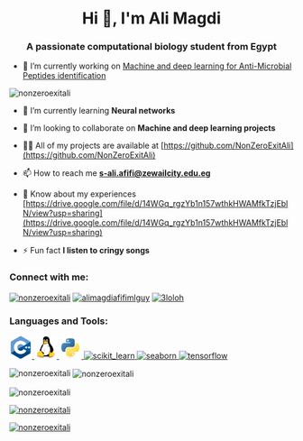 <h1 align="center">Hi 👋, I'm Ali Magdi</h1>
<h3 align="center">A passionate computational biology student from Egypt</h3>


- 🔭 I’m currently working on [Machine and deep learning for Anti-Microbial Peptides identification](https://github.com/NonZeroExitAli/EVALUATING-MACHINE-LEARNING-CLASSIFIERS-FOR-EFFECTIVE-IDENTIFICATION-OF-ANTIMICROBIAL-PEPTIDES)

<p align="left"> <img src="https://komarev.com/ghpvc/?username=nonzeroexitali&label=Profile%20views&color=0e75b6&style=flat" alt="nonzeroexitali" /> </p>

- 🌱 I’m currently learning **Neural networks**

- 👯 I’m looking to collaborate on **Machine and deep learning projects**

- 👨‍💻 All of my projects are available at [https://github.com/NonZeroExitAli](https://github.com/NonZeroExitAli)

- 📫 How to reach me **s-ali.afifi@zewailcity.edu.eg**

- 📄 Know about my experiences [https://drive.google.com/file/d/14WGq_rgzYb1n157wthkHWAMfkTzjEblN/view?usp=sharing](https://drive.google.com/file/d/14WGq_rgzYb1n157wthkHWAMfkTzjEblN/view?usp=sharing)

- ⚡ Fun fact **I listen to cringy songs**

<h3 align="left">Connect with me:</h3>
<p align="left">
<a href="https://twitter.com/nonzeroexitali" target="blank"><img align="center" src="https://raw.githubusercontent.com/rahuldkjain/github-profile-readme-generator/master/src/images/icons/Social/twitter.svg" alt="nonzeroexitali" height="30" width="40" /></a>
<a href="https://linkedin.com/in/alimagdiafifimlguy" target="blank"><img align="center" src="https://raw.githubusercontent.com/rahuldkjain/github-profile-readme-generator/master/src/images/icons/Social/linked-in-alt.svg" alt="alimagdiafifimlguy" height="30" width="40" /></a>
<a href="https://fb.com/3loloh" target="blank"><img align="center" src="https://raw.githubusercontent.com/rahuldkjain/github-profile-readme-generator/master/src/images/icons/Social/facebook.svg" alt="3loloh" height="30" width="40" /></a>
</p>

<h3 align="left">Languages and Tools:</h3>
<p align="left"> <a href="https://www.w3schools.com/cpp/" target="_blank" rel="noreferrer"> <img src="https://raw.githubusercontent.com/devicons/devicon/master/icons/cplusplus/cplusplus-original.svg" alt="cplusplus" width="40" height="40"/> </a> <a href="https://www.linux.org/" target="_blank" rel="noreferrer"> <img src="https://raw.githubusercontent.com/devicons/devicon/master/icons/linux/linux-original.svg" alt="linux" width="40" height="40"/> </a> <a href="https://www.python.org" target="_blank" rel="noreferrer"> <img src="https://raw.githubusercontent.com/devicons/devicon/master/icons/python/python-original.svg" alt="python" width="40" height="40"/> </a> <a href="https://scikit-learn.org/" target="_blank" rel="noreferrer"> <img src="https://upload.wikimedia.org/wikipedia/commons/0/05/Scikit_learn_logo_small.svg" alt="scikit_learn" width="40" height="40"/> </a> <a href="https://seaborn.pydata.org/" target="_blank" rel="noreferrer"> <img src="https://seaborn.pydata.org/_images/logo-mark-lightbg.svg" alt="seaborn" width="40" height="40"/> </a> <a href="https://www.tensorflow.org" target="_blank" rel="noreferrer"> <img src="https://www.vectorlogo.zone/logos/tensorflow/tensorflow-icon.svg" alt="tensorflow" width="40" height="40"/> </a> </p>

<p><img align="left" src="https://github-readme-stats.vercel.app/api/top-langs?username=nonzeroexitali&show_icons=true&locale=en&layout=compact" alt="nonzeroexitali" /></p>

<p>&nbsp;<img align="center" src="https://github-readme-stats.vercel.app/api?username=nonzeroexitali&show_icons=true&locale=en" alt="nonzeroexitali" /></p>

<p><img align="center" src="https://github-readme-streak-stats.herokuapp.com/?user=nonzeroexitali&" alt="nonzeroexitali" /></p>

<p align="left"> <a href="https://github.com/ryo-ma/github-profile-trophy"><img src="https://github-profile-trophy.vercel.app/?username=nonzeroexitali" alt="nonzeroexitali" /></a> </p>

<p align="left"> <a href="https://twitter.com/nonzeroexitali" target="blank"><img src="https://img.shields.io/twitter/follow/nonzeroexitali?logo=twitter&style=for-the-badge" alt="nonzeroexitali" /></a> </p>

